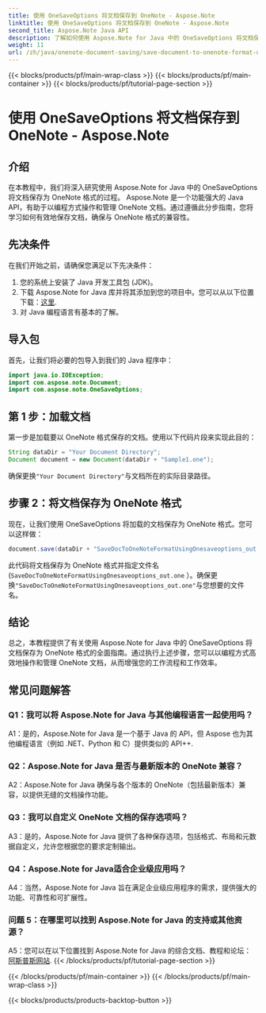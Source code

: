```yaml
---
title: 使用 OneSaveOptions 将文档保存到 OneNote - Aspose.Note
linktitle: 使用 OneSaveOptions 将文档保存到 OneNote - Aspose.Note
second_title: Aspose.Note Java API
description: 了解如何使用 Aspose.Note for Java 中的 OneSaveOptions 将文档保存为 OneNote 格式。通过这个综合教程增强您的工作流程。
weight: 11
url: /zh/java/onenote-document-saving/save-document-to-onenote-format-using-onesaveoptions/
---
```


{{< blocks/products/pf/main-wrap-class >}}
{{< blocks/products/pf/main-container >}}
{{< blocks/products/pf/tutorial-page-section >}}

# 使用 OneSaveOptions 将文档保存到 OneNote - Aspose.Note

## 介绍

在本教程中，我们将深入研究使用 Aspose.Note for Java 中的 OneSaveOptions 将文档保存为 OneNote 格式的过程。 Aspose.Note 是一个功能强大的 Java API，有助于以编程方式操作和管理 OneNote 文档。通过遵循此分步指南，您将学习如何有效地保存文档，确保与 OneNote 格式的兼容性。

## 先决条件

在我们开始之前，请确保您满足以下先决条件：
1. 您的系统上安装了 Java 开发工具包 (JDK)。
2. 下载 Aspose.Note for Java 库并将其添加到您的项目中。您可以从以下位置下载：[这里](https://releases.aspose.com/note/java/).
3. 对 Java 编程语言有基本的了解。

## 导入包

首先，让我们将必要的包导入到我们的 Java 程序中：

```java
import java.io.IOException;
import com.aspose.note.Document;
import com.aspose.note.OneSaveOptions;
```

## 第 1 步：加载文档

第一步是加载要以 OneNote 格式保存的文档。使用以下代码片段来实现此目的：

```java
String dataDir = "Your Document Directory";
Document document = new Document(dataDir + "Sample1.one");
```

确保更换`"Your Document Directory"`与文档所在的实际目录路径。

## 步骤 2：将文档保存为 OneNote 格式

现在，让我们使用 OneSaveOptions 将加载的文档保存为 OneNote 格式。您可以这样做：

```java
document.save(dataDir + "SaveDocToOneNoteFormatUsingOnesaveoptions_out.one", new OneSaveOptions());
```

此代码将文档保存为 OneNote 格式并指定文件名 (`SaveDocToOneNoteFormatUsingOnesaveoptions_out.one` ）。确保更换`"SaveDocToOneNoteFormatUsingOnesaveoptions_out.one"`与您想要的文件名。

## 结论

总之，本教程提供了有关使用 Aspose.Note for Java 中的 OneSaveOptions 将文档保存为 OneNote 格式的全面指南。通过执行上述步骤，您可以以编程方式高效地操作和管理 OneNote 文档，从而增强您的工作流程和工作效率。

## 常见问题解答

### Q1：我可以将 Aspose.Note for Java 与其他编程语言一起使用吗？

A1：是的，Aspose.Note for Java 是一个基于 Java 的 API，但 Aspose 也为其他编程语言（例如 .NET、Python 和 C）提供类似的 API++.

### Q2：Aspose.Note for Java 是否与最新版本的 OneNote 兼容？

A2：Aspose.Note for Java 确保与各个版本的 OneNote（包括最新版本）兼容，以提供无缝的文档操作功能。

### Q3：我可以自定义 OneNote 文档的保存选项吗？

A3：是的，Aspose.Note for Java 提供了各种保存选项，包括格式、布局和元数据自定义，允许您根据您的要求定制输出。

### Q4：Aspose.Note for Java适合企业级应用吗？

A4：当然，Aspose.Note for Java 旨在满足企业级应用程序的需求，提供强大的功能、可靠性和可扩展性。

### 问题 5：在哪里可以找到 Aspose.Note for Java 的支持或其他资源？

 A5：您可以在以下位置找到 Aspose.Note for Java 的综合文档、教程和论坛：[阿斯普斯网站](https://forum.aspose.com/c/note/28).
{{< /blocks/products/pf/tutorial-page-section >}}

{{< /blocks/products/pf/main-container >}}
{{< /blocks/products/pf/main-wrap-class >}}

{{< blocks/products/products-backtop-button >}}
